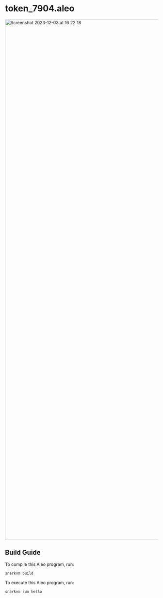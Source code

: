 # token_7904.aleo

<img width="1710" alt="Screenshot 2023-12-03 at 16 22 18" src="https://github.com/vincetiu8/aleo-deploy-workshop/assets/46623413/8c0f1f25-7660-4313-85b8-b20b50d659ab">

## Build Guide

To compile this Aleo program, run:
```bash
snarkvm build
```

To execute this Aleo program, run:
```bash
snarkvm run hello
```
